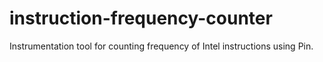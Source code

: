# instruction-frequency-counter
Instrumentation tool for counting frequency of Intel instructions using Pin.
